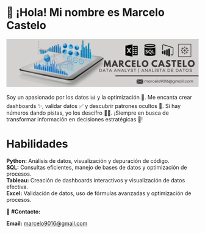 <h1>👋 ¡Hola! Mi nombre es Marcelo Castelo</h1>

![mi Banner](https://github.com/marcelo9016/marcelo9016/blob/main/marcelo.png)



Soy un apasionado por los datos 📊 y la optimización 🔧. Me encanta crear dashboards ✨, validar datos ✅ y descubrir patrones ocultos 🔎. Si hay números dando pistas, yo los descifro 🕵️‍♂️. ¡Siempre en busca de transformar información en decisiones estratégicas 🚀!

<h1>Habilidades</h1>  

**Python:** Análisis de datos, visualización y depuración de código.  
**SQL:** Consultas eficientes, manejo de bases de datos y optimización de procesos.  
**Tableau:** Creación de dashboards interactivos y visualización de datos efectiva.  
**Excel:** Validación de datos, uso de fórmulas avanzadas y optimización de procesos.  

**📩 #Contacto:**

**Email:** marcelo9016@gmail.com

